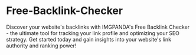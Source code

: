 # Free-Backlink-Checker
Discover your website's backlinks with IMGPANDA's Free Backlink Checker - the ultimate tool for tracking your link profile and optimizing your SEO strategy. Get started today and gain insights into your website's link authority and ranking power!
